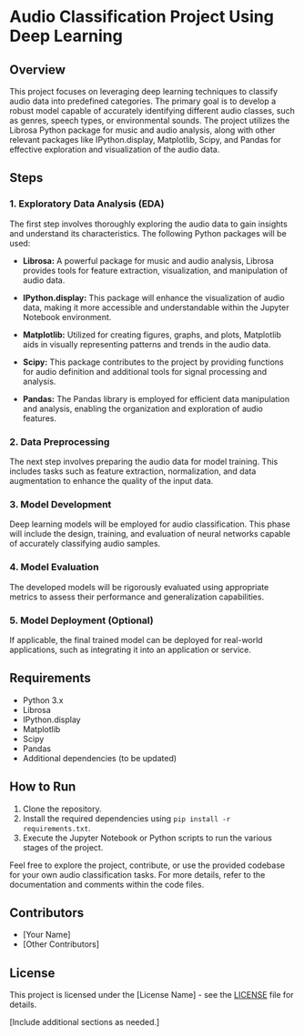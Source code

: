 # Audio Classification Project Using Deep Learning

## Overview

This project focuses on leveraging deep learning techniques to classify audio data into predefined categories. The primary goal is to develop a robust model capable of accurately identifying different audio classes, such as genres, speech types, or environmental sounds. The project utilizes the Librosa Python package for music and audio analysis, along with other relevant packages like IPython.display, Matplotlib, Scipy, and Pandas for effective exploration and visualization of the audio data.

## Steps

### 1. Exploratory Data Analysis (EDA)

The first step involves thoroughly exploring the audio data to gain insights and understand its characteristics. The following Python packages will be used:

- **Librosa:** A powerful package for music and audio analysis, Librosa provides tools for feature extraction, visualization, and manipulation of audio data.

- **IPython.display:** This package will enhance the visualization of audio data, making it more accessible and understandable within the Jupyter Notebook environment.

- **Matplotlib:** Utilized for creating figures, graphs, and plots, Matplotlib aids in visually representing patterns and trends in the audio data.

- **Scipy:** This package contributes to the project by providing functions for audio definition and additional tools for signal processing and analysis.

- **Pandas:** The Pandas library is employed for efficient data manipulation and analysis, enabling the organization and exploration of audio features.

### 2. Data Preprocessing

The next step involves preparing the audio data for model training. This includes tasks such as feature extraction, normalization, and data augmentation to enhance the quality of the input data.

### 3. Model Development

Deep learning models will be employed for audio classification. This phase will include the design, training, and evaluation of neural networks capable of accurately classifying audio samples.

### 4. Model Evaluation

The developed models will be rigorously evaluated using appropriate metrics to assess their performance and generalization capabilities.

### 5. Model Deployment (Optional)

If applicable, the final trained model can be deployed for real-world applications, such as integrating it into an application or service.

## Requirements

- Python 3.x
- Librosa
- IPython.display
- Matplotlib
- Scipy
- Pandas
- Additional dependencies (to be updated)

## How to Run

1. Clone the repository.
2. Install the required dependencies using `pip install -r requirements.txt`.
3. Execute the Jupyter Notebook or Python scripts to run the various stages of the project.

Feel free to explore the project, contribute, or use the provided codebase for your own audio classification tasks. For more details, refer to the documentation and comments within the code files.

## Contributors

- [Your Name]
- [Other Contributors]

## License

This project is licensed under the [License Name] - see the [LICENSE](LICENSE) file for details.

[Include additional sections as needed.]

